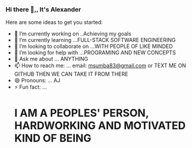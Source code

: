 ### Hi there 👋,, It's Alexander

<!--
**MSUMBA-art/MSUMBA-art** is a ✨ _special_ ✨ repository because its `README.md` (this file) appears on your GitHub profile.
-->
Here are some ideas to get you started:

- 🔭 I’m currently working on ..Achieving my goals
- 🌱 I’m currently learning ...FULL-STACK SOFTWARE ENGINEERING
- 👯 I’m looking to collaborate on ...WITH PEOPLE OF LIKE MINDED
- 🤔 I’m looking for help with ...PROGRAMING AND NEW CONCEPTS
- 💬 Ask me about ... ANYTHING
- 📫 How to reach me: ... email: msumba83@gmail.com or TEXT ME ON GITHUB THEN WE CAN TAKE IT FROM THERE
- 😄 Pronouns: ... AJ
- ⚡ Fun fact: ... <h1>I AM A PEOPLES' PERSON, HARDWORKING AND MOTIVATED KIND OF BEING</h1>
